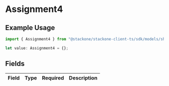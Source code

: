 # Assignment4

## Example Usage

```typescript
import { Assignment4 } from "@stackone/stackone-client-ts/sdk/models/shared";

let value: Assignment4 = {};
```

## Fields

| Field       | Type        | Required    | Description |
| ----------- | ----------- | ----------- | ----------- |